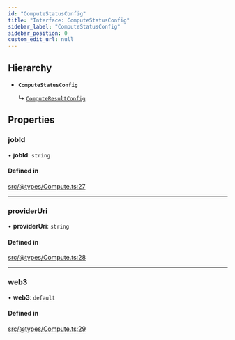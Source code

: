 ```yaml
---
id: "ComputeStatusConfig"
title: "Interface: ComputeStatusConfig"
sidebar_label: "ComputeStatusConfig"
sidebar_position: 0
custom_edit_url: null
---
```


## Hierarchy

- **`ComputeStatusConfig`**

  ↳ [`ComputeResultConfig`](ComputeResultConfig.md)

## Properties

### jobId

• **jobId**: `string`

#### Defined in

[src/@types/Compute.ts:27](https://github.com/deltaDAO/nautilus/blob/ef5e766/src/@types/Compute.ts#L27)

___

### providerUri

• **providerUri**: `string`

#### Defined in

[src/@types/Compute.ts:28](https://github.com/deltaDAO/nautilus/blob/ef5e766/src/@types/Compute.ts#L28)

___

### web3

• **web3**: `default`

#### Defined in

[src/@types/Compute.ts:29](https://github.com/deltaDAO/nautilus/blob/ef5e766/src/@types/Compute.ts#L29)
